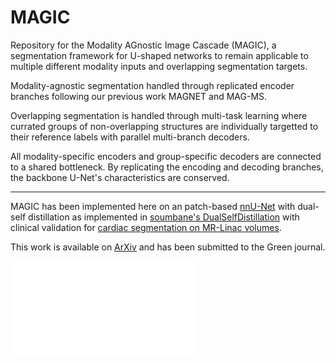 # MAGIC
Repository for the Modality AGnostic Image Cascade (MAGIC), a segmentation framework for U-shaped networks to remain applicable to multiple different modality inputs and overlapping segmentation targets.

Modality-agnostic segmentation handled through replicated encoder branches following our previous work MAGNET and MAG-MS.

Overlapping segmentation is handled through multi-task learning where currated groups of non-overlapping structures are individually targetted to their reference labels with parallel multi-branch decoders.

All modality-specific encoders and group-specific decoders are connected to a shared bottleneck. By replicating the encoding and decoding branches, the backbone U-Net's characteristics are conserved.

---

MAGIC has been implemented here on an patch-based [nnU-Net](https://github.com/MIC-DKFZ/nnUNet/tree/master) with dual-self distillation as implemented in [soumbane's DualSelfDistillation](https://github.com/soumbane/DualSelfDistillation) with clinical validation for [cardiac segmentation on MR-Linac volumes](https://github.com/NRSummerfield/nnU-Net.wSD/tree/main).

This work is available on [ArXiv](https://arxiv.org/abs/2506.10797) and has been submitted to the Green journal.

![](Diagram.pdf)
